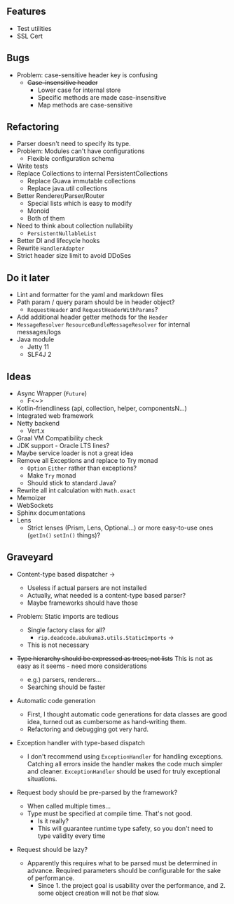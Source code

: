 ## Features

* Test utilities
* SSL Cert


## Bugs

* Problem: case-sensitive header key is confusing
    * ~~Case-insensitive header~~
        * Lower case for internal store
        * Specific methods are made case-insensitive
        * Map methods are case-sensitive


## Refactoring

* Parser doesn't need to specify its type.
* Problem: Modules can't have configurations
    * Flexible configuration schema
* Write tests
* Replace Collections to internal PersistentCollections
    * Replace Guava immutable collections
    * Replace java.util collections
* Better Renderer/Parser/Router
    * Special lists which is easy to modify
    * Monoid
    * Both of them
* Need to think about collection nullability
    * `PersistentNullableList`
* Better DI and lifecycle hooks
* Rewrite `HandlerAdapter`
* Strict header size limit to avoid DDoSes


## Do it later

* Lint and formatter for the yaml and markdown files
* Path param / query param should be in header object?
    * `RequestHeader` and `RequestHeaderWithParams`?
* Add additional header getter methods for the `Header`
* `MessageResolver` `ResourceBundleMessageResolver` for internal messages/logs
* Java module
    * Jetty 11
    * SLF4J 2


## Ideas

* Async Wrapper (`Future`)
    * F<~>
* Kotlin-friendliness (api, collection, helper, componentsN...)
* Integrated web framework
* Netty backend
    * Vert.x
* Graal VM Compatibility check
* JDK support - Oracle LTS lines?
* Maybe service loader is not a great idea
* Remove all Exceptions and replace to Try monad
    * `Option` `Either` rather than exceptions?
    * Make `Try` monad
    * Should stick to standard Java?
* Rewrite all int calculation with `Math.exact`
* Memoizer
* WebSockets
* Sphinx documentations
* Lens
    * Strict lenses (Prism, Lens, Optional...) or more easy-to-use ones (`getIn()` `setIn()` things)?

## Graveyard

* Content-type based dispatcher
->
    * Useless if actual parsers are not installed
    * Actually, what needed is a content-type based parser?
    * Maybe frameworks should have those

* Problem: Static imports are tedious
    * Single factory class for all?
        * `rip.deadcode.abukuma3.utils.StaticImports`
->
    * This is not necessary

* ~~Type hierarchy should be expressed as trees, not lists~~ This is not as easy as it seems - need more considerations
    * e.g.) parsers, renderers...
    * Searching should be faster

* Automatic code generation
    * First, I thought automatic code generations for data classes are good idea,
      turned out as cumbersome as hand-writing them.
    * Refactoring and debugging got very hard.

* Exception handler with type-based dispatch
    * I don't recommend using `ExceptionHandler` for handling exceptions.
      Catching all errors inside the handler makes the code much simpler and cleaner.
      `ExceptionHandler` should be used for truly exceptional situations.

* Request body should be pre-parsed by the framework?
    * When called multiple times...
    * Type must be specified at compile time. That's not good.
        * Is it really?
        * This will guarantee runtime type safety, so you don't need to type validity every time

* Request should be lazy?
    * Apparently this requires what to be parsed must be determined in advance.
      Required parameters should be configurable for the sake of performance.
       * Since 1. the project goal is usability over the performance,
         and 2. some object creation will not be *that* slow.

